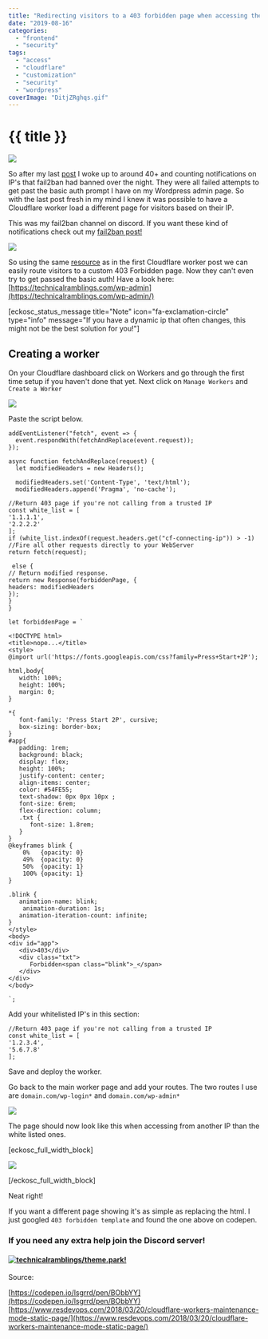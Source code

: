 ```yaml
---
title: "Redirecting visitors to a 403 forbidden page when accessing the Wordpress admin page"
date: "2019-08-16"
categories: 
  - "frontend"
  - "security"
tags: 
  - "access"
  - "cloudflare"
  - "customization"
  - "security"
  - "wordpress"
coverImage: "DitjZRghqs.gif"
---
```


# {{ title }}

<img src="images/{{ coverImage}}"></img>

So after my last [post](https://technicalramblings.com/blog/how-to-setup-a-cloudflare-worker-to-show-a-maintenance-page-when-ca-backup-plugin-is-running/) I woke up to around 40+ and counting notifications on IP's that fail2ban had banned over the night. They were all failed attempts to get past the basic auth prompt I have on my Wordpress admin page. So with the last post fresh in my mind I knew it was possible to have a Cloudflare worker load a different page for visitors based on their IP.

This was my fail2ban channel on discord. If you want these kind of notifications check out my [fail2ban post!](https://technicalramblings.com/blog/adding-ban-unban-notifications-from-fail2ban-to-discord/)

[![](images/Discord_ZyHOqXgmhb-1024x615.png)](https://technicalramblings.com/wp-content/uploads/2019/08/Discord_ZyHOqXgmhb.png)

So using the same [resource](https://www.resdevops.com/2018/03/20/cloudflare-workers-maintenance-mode-static-page/) as in the first Cloudflare worker post we can easily route visitors to a custom 403 Forbidden page. Now they can't even try to get passed the basic auth! Have a look here: [https://technicalramblings.com/wp-admin](https://technicalramblings.com/wp-admin/)

\[eckosc\_status\_message title="Note" icon="fa-exclamation-circle" type="info" message="If you have a dynamic ip that often changes, this might not be the best solution for you!"\]

## Creating a worker

On your Cloudflare dashboard click on Workers and go through the first time setup if you haven't done that yet. Next click on `Manage Workers` and `Create a Worker`

[![](images/chrome_fgJWpnVXDC-1024x504.png)](https://technicalramblings.com/wp-content/uploads/2019/08/chrome_fgJWpnVXDC.png)

Paste the script below.

```
addEventListener("fetch", event => {
  event.respondWith(fetchAndReplace(event.request));
});
 
async function fetchAndReplace(request) {
  let modifiedHeaders = new Headers();
 
  modifiedHeaders.set('Content-Type', 'text/html');
  modifiedHeaders.append('Pragma', 'no-cache');
 
//Return 403 page if you're not calling from a trusted IP
const white_list = [
'1.1.1.1',
'2.2.2.2'
];
if (white_list.indexOf(request.headers.get("cf-connecting-ip")) > -1)
//Fire all other requests directly to your WebServer
return fetch(request);

 else {
// Return modified response.
return new Response(forbiddenPage, {
headers: modifiedHeaders
});
}
}

let forbiddenPage = `
 
<!DOCTYPE html>
<title>nope...</title>
<style>
@import url('https://fonts.googleapis.com/css?family=Press+Start+2P');

html,body{
   width: 100%;
   height: 100%;
   margin: 0;
}

*{
   font-family: 'Press Start 2P', cursive;
   box-sizing: border-box;
}
#app{
   padding: 1rem;
   background: black;
   display: flex;
   height: 100%;
   justify-content: center; 
   align-items: center;
   color: #54FE55;
   text-shadow: 0px 0px 10px ;
   font-size: 6rem;
   flex-direction: column;
   .txt {
      font-size: 1.8rem;
   }
}
@keyframes blink {
    0%   {opacity: 0}
    49%  {opacity: 0}
    50%  {opacity: 1}
    100% {opacity: 1}
}

.blink {
   animation-name: blink;
    animation-duration: 1s;
   animation-iteration-count: infinite;
}
</style>
<body>
<div id="app">
   <div>403</div>
   <div class="txt">
      Forbidden<span class="blink">_</span>
   </div>
</div>
</body>

`;
```

Add your whitelisted IP's in this section:

```
//Return 403 page if you're not calling from a trusted IP
const white_list = [
'1.2.3.4',
'5.6.7.8'
];
```

Save and deploy the worker.

Go back to the main worker page and add your routes. The two routes I use are `domain.com/wp-login*` and `domain.com/wp-admin*`



[![](images/chrome_bnPghaQ6NZ-1024x720.png)](https://technicalramblings.com/wp-content/uploads/2019/08/chrome_bnPghaQ6NZ.png)

The page should now look like this when accessing from another IP than the white listed ones.

\[eckosc\_full\_width\_block\]

[![](images/DitjZRghqs.gif)](https://technicalramblings.com/wp-content/uploads/2019/08/DitjZRghqs.gif)

\[/eckosc\_full\_width\_block\]

Neat right!

If you want a different page showing it's as simple as replacing the html. I just googled `403 forbidden template` and found the one above on codepen.

### If you need any extra help join the Discord server!

#### [![](https://img.shields.io/discord/591352397830553601.svg?style=for-the-badge&logo=discord "technicalramblings/theme.park!")](https://discord.gg/HM5uUKU)

Source:

[https://codepen.io/lsgrrd/pen/BObbYY](https://codepen.io/lsgrrd/pen/BObbYY) [https://www.resdevops.com/2018/03/20/cloudflare-workers-maintenance-mode-static-page/](https://www.resdevops.com/2018/03/20/cloudflare-workers-maintenance-mode-static-page/)
